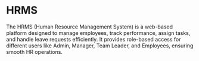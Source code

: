 # HRMS
The HRMS (Human Resource Management System) is a web-based platform designed to manage employees, track performance, assign tasks, and handle leave requests efficiently. It provides role-based access for different users like Admin, Manager, Team Leader, and Employees, ensuring smooth HR operations.
